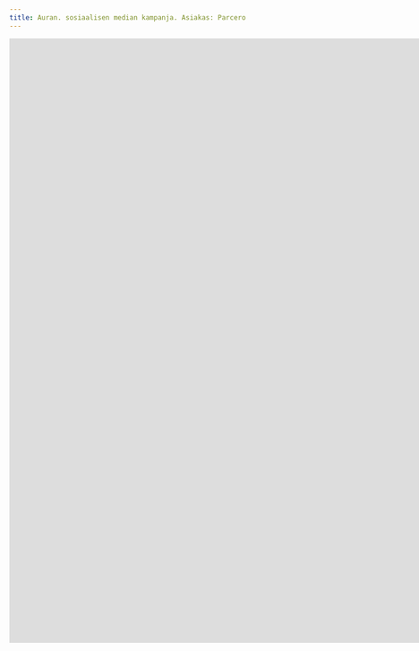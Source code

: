 ```yaml
---
title: Auran. sosiaalisen median kampanja. Asiakas: Parcero
---
```


<iframe src="https://www.youtube.com/embed/jfMSfi49pso?controls=0" width="1920" height="1080" frameborder="0" allow="autoplay; fullscreen" allowfullscreen data-uk-responsive></iframe>

